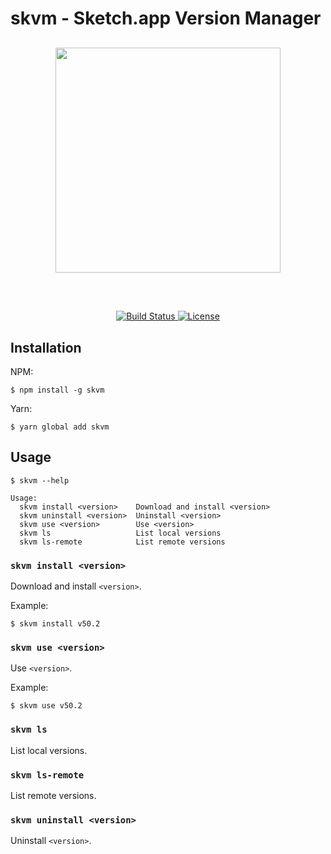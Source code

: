 # skvm - Sketch.app Version Manager

<div align="center" style="margin:30px 0">
  <a href="https://github.com/gritchglid">
    <img width=360px src="https://morishitter.github.io/skvm-logo.svg">
  </a>
</div>
<br>

<p align="center">
  <a href="https://travis-ci.org/gritchglid/skvm">
    <img src="https://travis-ci.org/gritchglid/skvm.svg?branch=master" alt="Build Status" data-canonical-src="https://travis-ci.org/gritchglid/skvm.svg?branch=master" style="max-width:100%;">
  </a>
  <a href="https://opensource.org/licenses/MIT">
    <img src="https://img.shields.io/badge/license-MIT-444444.svg?style=flat-square" alt="License">
  </a>
</p>

## Installation

NPM:

```
$ npm install -g skvm
```

Yarn:

```
$ yarn global add skvm
```

## Usage

```
$ skvm --help
```

```
Usage:
  skvm install <version>    Download and install <version>
  skvm uninstall <version>  Uninstall <version>
  skvm use <version>        Use <version>
  skvm ls                   List local versions
  skvm ls-remote            List remote versions
```

### `skvm install <version>`

Download and install `<version>`.

Example:

```
$ skvm install v50.2
```

### `skvm use <version>`

Use `<version>`.

Example:

```
$ skvm use v50.2
```

### `skvm ls`

List local versions.

### `skvm ls-remote`

List remote versions.

### `skvm uninstall <version>`

Uninstall `<version>`.
